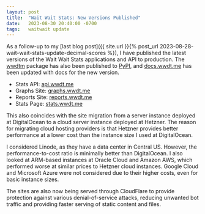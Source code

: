 ```yaml
---
layout: post
title:  "Wait Wait Stats: New Versions Published"
date:   2023-08-30 20:40:00 -0700
tags:   waitwait update
---
```


As a follow-up to my [last blog post]({{ site.url }}{% post_url 2023-08-28-wait-wait-stats-update-decimal-scores %}), I have published the latest versions of the Wait Wait Stats applications and API to production. The [wwdtm](https://github.com/questionlp/wwdtm) package has also been published to [PyPI](https://pypi.org/project/wwdtm/), and [docs.wwdt.me](https://docs.wwdt.me/) has been updated with docs for the new version.

- Stats API: [api.wwdt.me](https://api.wwdt.me/)
- Graphs Site: [graphs.wwdt.me](https://graphs.wwdt.me/)
- Reports Site: [reports.wwdt.me](https://reports.wwdt.me/)
- Stats Page: [stats.wwdt.me](https://stats.wwdt.me/)

This also coincides with the site migration from a server instance deployed at DigitalOcean to a cloud server instance deployed at Hetzner. The reason for migrating cloud hosting providers is that Hetzner provides better performance at a lower cost than the instance size I used at DigitalOcean.

I considered Linode, as they have a data center in Central US. However, the performance-to-cost ratio is minimally better than DigitalOcean. I also looked at ARM-based instances at Oracle Cloud and Amazon AWS, which performed worse at similar prices to Hetzner cloud instances. Google Cloud and Microsoft Azure were not considered due to their higher costs, even for basic instance sizes.

The sites are also now being served through CloudFlare to provide protection against various denial-of-service attacks, reducing unwanted bot traffic and providing faster serving of static content and files.
